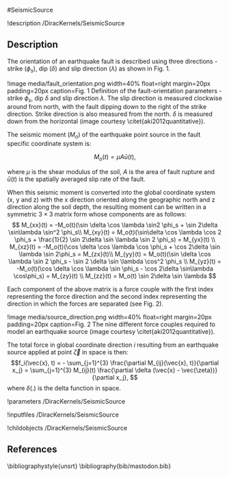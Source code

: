 #SeismicSource

!description /DiracKernels/SeismicSource

## Description
The orientation of an earthquake fault is described using three directions - strike ($\phi_s$), dip ($\delta$) and slip direction ($\lambda$) as shown in Fig. 1.

!image media/fault_orientation.png width=40% float=right margin=20px padding=20px caption=Fig. 1 Definition of the fault-orientation parameters - strike $\phi_s$, dip $\delta$ and slip direction $\lambda$. The slip direction is measured clockwise around from north, with the fault dipping down to the right of the strike direction. Strike direction is also measured from the north. $\delta$ is measured down from the horizontal (image courtesy \citet{aki2012quantitative}).

The seismic moment ($M_o$) of the earthquake point source in the fault specific coordinate system is:

$$ M_o(t) = \mu A \bar{u}(t),$$

where $\mu$ is the shear modulus of the soil, $A$ is the area of fault rupture and $\bar{u}(t)$ is the spatially averaged slip rate of the fault.

When this seismic moment is converted into the global coordinate system (x, y and z) with the x direction oriented along the geographic north and z direction along the soil depth, the resulting moment can be written in a symmetric $3 \times 3$ matrix form whose components are as follows:
$$ M_{xx}(t) = -M_o(t)(\sin \delta \cos \lambda \sin2 \phi_s + \sin 2\delta \sin\lambda \sin^2 \phi_s\\
M_{xy}(t) = M_o(t)(\sin\delta \cos \lambda \cos 2 \phi_s + \frac{1}{2} \sin 2\delta \sin \lambda \sin 2 \phi_s) = M_{yx}(t) \\
M_{xz}(t) = -M_o(t)(\cos \delta \cos \lambda \cos \phi_s + \cos 2\delta \sin \lambda \sin 2\phi_s = M_{zx}(t)\\
M_{yy}(t) = M_o(t)(\sin \delta \cos \lambda \sin 2 \phi_s - \sin 2 \delta \sin \lambda \cos^2 \phi_s \\
M_{yz}(t) = -M_o(t)(\cos \delta \cos \lambda \sin \phi_s - \cos 2\delta \sin\lambda \cos\phi_s) = M_{zy}(t) \\
M_{zz}(t) = M_o(t) \sin 2\delta \sin \lambda $$

Each component of the above matrix is a force couple with the first index representing the force direction and the second index representing the direction in which the forces are separated (see Fig. 2).

!image media/source_direction.png width=40% float=right margin=20px padding=20px caption=Fig. 2 The nine different force couples required to model an earthquake source (image courtesy \citet{aki2012quantitative}).

The total force in global coordinate direction $i$ resulting from an earthquake source applied at point $\vec{\zeta}$ in space is then:
$$f_i(\vec{x}, t) = - \sum_{j=1}^{3} \frac{\partial M_{ij}(\vec{x}, t)}{\partial x_j} = \sum_{j=1}^{3} M_{ij}(t) \frac{\partial \delta (\vec{x} - \vec{\zeta})}{\partial x_j}, $$
where $\delta(.)$ is the delta function in space.

!parameters /DiracKernels/SeismicSource

!inputfiles /DiracKernels/SeismicSource

!childobjects /DiracKernels/SeismicSource

## References
\bibliographystyle{unsrt}
\bibliography{bib/mastodon.bib}
